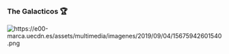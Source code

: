 ### The Galacticos 🏆

<img src="https://www.ecestaticos.com/image/clipping/98b0fce173dda197cdad7e91222dcf79/eramos-una-panda-de-locos-el-documental-que-airea-los-trapos-sucios-de-los-galacticos.jpg" alt="https://e00-marca.uecdn.es/assets/multimedia/imagenes/2019/09/04/15675942601540.png" />

<!--
**kangkanjr/kangkanjr** is a ✨ _special_ ✨ repository because its `README.md` (this file) appears on your GitHub profile.

Here are some ideas to get you started:

- 🔭 I’m currently working on ...
- 🌱 I’m currently learning ...
- 👯 I’m looking to collaborate on ...
- 🤔 I’m looking for help with ...
- 💬 Ask me about ...
- 📫 How to reach me: ...
- 😄 Pronouns: ...
- ⚡ Fun fact: ...
-->
